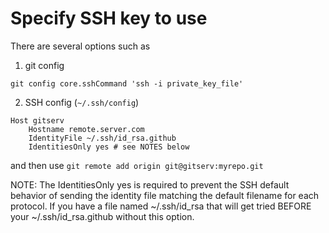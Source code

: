# Specify SSH key to use
There are several options such as

1. git config
```
git config core.sshCommand 'ssh -i private_key_file'
```
2. SSH config (`~/.ssh/config`)
```
Host gitserv
    Hostname remote.server.com
    IdentityFile ~/.ssh/id_rsa.github
    IdentitiesOnly yes # see NOTES below
```
and then use `git remote add origin git@gitserv:myrepo.git`  

NOTE: The IdentitiesOnly yes is required to prevent the SSH default behavior of sending the identity file matching the default filename for each protocol. If you have a file named ~/.ssh/id_rsa that will get tried BEFORE your ~/.ssh/id_rsa.github without this option.